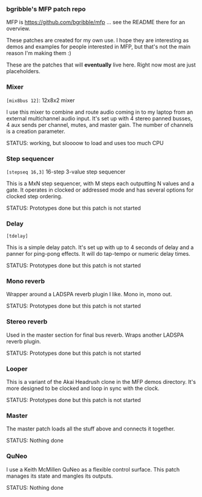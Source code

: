 ### bgribble's MFP patch repo

MFP is https://github.com/bgribble/mfp ... see the README there
for an overview. 

These patches are created for my own use.  I hope they are
interesting as demos and examples for people interested in MFP,
but that's not the main reason I'm making them :) 

These are the patches that will **eventually** live here.  Right now
most are just placeholders.

### Mixer 

`[mix8bus 12]`: 12x8x2 mixer

I use this mixer to combine and route audio coming in to my
laptop from an external multichannel audio input.   It's set up
with 4 stereo panned busses, 4 aux sends per channel, mutes, and
master gain.  The number of channels is a creation parameter. 

STATUS: working, but sloooow to load and uses too much CPU 

### Step sequencer 

`[stepseq 16,3]` 16-step 3-value step sequencer 

This is a MxN step sequencer, with M steps each outputting N
values and a gate.  It operates in clocked or addressed mode and
has several options for clocked step ordering. 

STATUS: Prototypes done but this patch is not started 

### Delay 

`[tdelay]` 

This is a simple delay patch.  It's set up with up to 4
seconds of delay and a panner for ping-pong effects.  It will
do tap-tempo or numeric delay times.  

STATUS: Prototypes done but this patch is not started 

### Mono reverb 

Wrapper around a LADSPA reverb plugin I like.  Mono in, mono out. 

STATUS: Prototypes done but this patch is not started 

### Stereo reverb 

Used in the master section for final bus reverb.  Wraps another
LADSPA reverb plugin.  

STATUS: Prototypes done but this patch is not started 

### Looper 

This is a variant of the Akai Headrush clone in the MFP demos
directory.  It's more designed to be clocked and loop in sync
with the clock.  

STATUS: Prototypes done but this patch is not started 

### Master

The master patch loads all the stuff above and connects it
together.  

STATUS:  Nothing done 

### QuNeo 

I use a Keith McMillen QuNeo as a flexible control surface.  This
patch manages its state and mangles its outputs. 

STATUS:  Nothing done 
